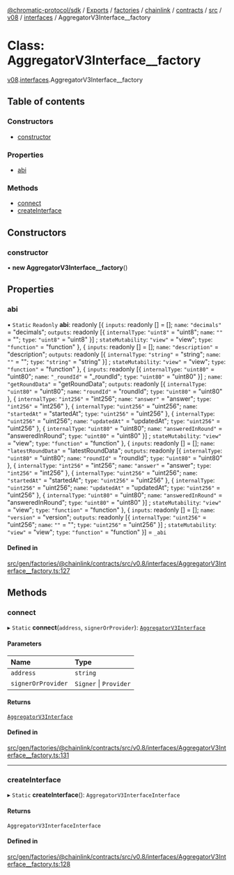 [@chromatic-protocol/sdk](../README.md) / [Exports](../modules.md) / [factories](../modules/factories.md) / [chainlink](../modules/factories.chainlink.md) / [contracts](../modules/factories.chainlink.contracts.md) / [src](../modules/factories.chainlink.contracts.src.md) / [v08](../modules/factories.chainlink.contracts.src.v08.md) / [interfaces](../modules/factories.chainlink.contracts.src.v08.interfaces.md) / AggregatorV3Interface\_\_factory

# Class: AggregatorV3Interface\_\_factory

[v08](../modules/factories.chainlink.contracts.src.v08.md).[interfaces](../modules/factories.chainlink.contracts.src.v08.interfaces.md).AggregatorV3Interface__factory

## Table of contents

### Constructors

- [constructor](factories.chainlink.contracts.src.v08.interfaces.AggregatorV3Interface__factory.md#constructor)

### Properties

- [abi](factories.chainlink.contracts.src.v08.interfaces.AggregatorV3Interface__factory.md#abi)

### Methods

- [connect](factories.chainlink.contracts.src.v08.interfaces.AggregatorV3Interface__factory.md#connect)
- [createInterface](factories.chainlink.contracts.src.v08.interfaces.AggregatorV3Interface__factory.md#createinterface)

## Constructors

### constructor

• **new AggregatorV3Interface__factory**()

## Properties

### abi

▪ `Static` `Readonly` **abi**: readonly [{ `inputs`: readonly [] = []; `name`: ``"decimals"`` = "decimals"; `outputs`: readonly [{ `internalType`: ``"uint8"`` = "uint8"; `name`: ``""`` = ""; `type`: ``"uint8"`` = "uint8" }] ; `stateMutability`: ``"view"`` = "view"; `type`: ``"function"`` = "function" }, { `inputs`: readonly [] = []; `name`: ``"description"`` = "description"; `outputs`: readonly [{ `internalType`: ``"string"`` = "string"; `name`: ``""`` = ""; `type`: ``"string"`` = "string" }] ; `stateMutability`: ``"view"`` = "view"; `type`: ``"function"`` = "function" }, { `inputs`: readonly [{ `internalType`: ``"uint80"`` = "uint80"; `name`: ``"_roundId"`` = "\_roundId"; `type`: ``"uint80"`` = "uint80" }] ; `name`: ``"getRoundData"`` = "getRoundData"; `outputs`: readonly [{ `internalType`: ``"uint80"`` = "uint80"; `name`: ``"roundId"`` = "roundId"; `type`: ``"uint80"`` = "uint80" }, { `internalType`: ``"int256"`` = "int256"; `name`: ``"answer"`` = "answer"; `type`: ``"int256"`` = "int256" }, { `internalType`: ``"uint256"`` = "uint256"; `name`: ``"startedAt"`` = "startedAt"; `type`: ``"uint256"`` = "uint256" }, { `internalType`: ``"uint256"`` = "uint256"; `name`: ``"updatedAt"`` = "updatedAt"; `type`: ``"uint256"`` = "uint256" }, { `internalType`: ``"uint80"`` = "uint80"; `name`: ``"answeredInRound"`` = "answeredInRound"; `type`: ``"uint80"`` = "uint80" }] ; `stateMutability`: ``"view"`` = "view"; `type`: ``"function"`` = "function" }, { `inputs`: readonly [] = []; `name`: ``"latestRoundData"`` = "latestRoundData"; `outputs`: readonly [{ `internalType`: ``"uint80"`` = "uint80"; `name`: ``"roundId"`` = "roundId"; `type`: ``"uint80"`` = "uint80" }, { `internalType`: ``"int256"`` = "int256"; `name`: ``"answer"`` = "answer"; `type`: ``"int256"`` = "int256" }, { `internalType`: ``"uint256"`` = "uint256"; `name`: ``"startedAt"`` = "startedAt"; `type`: ``"uint256"`` = "uint256" }, { `internalType`: ``"uint256"`` = "uint256"; `name`: ``"updatedAt"`` = "updatedAt"; `type`: ``"uint256"`` = "uint256" }, { `internalType`: ``"uint80"`` = "uint80"; `name`: ``"answeredInRound"`` = "answeredInRound"; `type`: ``"uint80"`` = "uint80" }] ; `stateMutability`: ``"view"`` = "view"; `type`: ``"function"`` = "function" }, { `inputs`: readonly [] = []; `name`: ``"version"`` = "version"; `outputs`: readonly [{ `internalType`: ``"uint256"`` = "uint256"; `name`: ``""`` = ""; `type`: ``"uint256"`` = "uint256" }] ; `stateMutability`: ``"view"`` = "view"; `type`: ``"function"`` = "function" }] = `_abi`

#### Defined in

[src/gen/factories/@chainlink/contracts/src/v0.8/interfaces/AggregatorV3Interface__factory.ts:127](https://github.com/chromatic-protocol/sdk/blob/27c8c90/src/gen/factories/@chainlink/contracts/src/v0.8/interfaces/AggregatorV3Interface__factory.ts#L127)

## Methods

### connect

▸ `Static` **connect**(`address`, `signerOrProvider`): [`AggregatorV3Interface`](../interfaces/chainlink.contracts.src.v08.interfaces.AggregatorV3Interface.md)

#### Parameters

| Name | Type |
| :------ | :------ |
| `address` | `string` |
| `signerOrProvider` | `Signer` \| `Provider` |

#### Returns

[`AggregatorV3Interface`](../interfaces/chainlink.contracts.src.v08.interfaces.AggregatorV3Interface.md)

#### Defined in

[src/gen/factories/@chainlink/contracts/src/v0.8/interfaces/AggregatorV3Interface__factory.ts:131](https://github.com/chromatic-protocol/sdk/blob/27c8c90/src/gen/factories/@chainlink/contracts/src/v0.8/interfaces/AggregatorV3Interface__factory.ts#L131)

___

### createInterface

▸ `Static` **createInterface**(): `AggregatorV3InterfaceInterface`

#### Returns

`AggregatorV3InterfaceInterface`

#### Defined in

[src/gen/factories/@chainlink/contracts/src/v0.8/interfaces/AggregatorV3Interface__factory.ts:128](https://github.com/chromatic-protocol/sdk/blob/27c8c90/src/gen/factories/@chainlink/contracts/src/v0.8/interfaces/AggregatorV3Interface__factory.ts#L128)
